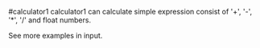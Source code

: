 #calculator1
calculator1 can calculate simple expression consist of '+', '-', '\*', '/' and float numbers.

See more examples in input.

